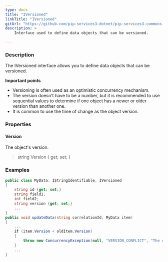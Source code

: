 ```yaml
---
type: docs
title: "IVersioned"
linkTitle: "IVersioned"
gitUrl: "https://github.com/pip-services3-dotnet/pip-services3-commons-dotnet"
description: > 
    Interface used to define data objects that can be versioned.

---
```


### Description

The IVersioned interface allows you to define data objects that can be versioned.

**Important points**

- Versioning is often used as an optimistic concurrency mechanism.
- The version doesn't have to be a number, but it is recommended to use sequential values to determine if one object has a newer or older version than another one.
- It is common to use the time of change as the object version.

### Properties

#### Version
The object's version.
> string Version { get; set; }



### Examples
```cs
public class MyData: IStringIdentifiable, IVersioned 
{
    string id {get; set;}
    string field1;
    int field2;
    string version {get; set;}
    ...
}
public void updateData(string correlationId, MyData item) 
{
    ...
    if (item.Version < oldItem.Version) 
    {
        throw new ConcurrencyException(null, "VERSION_CONFLICT", "The change has older version stored value");
    }
    ...
}
```
